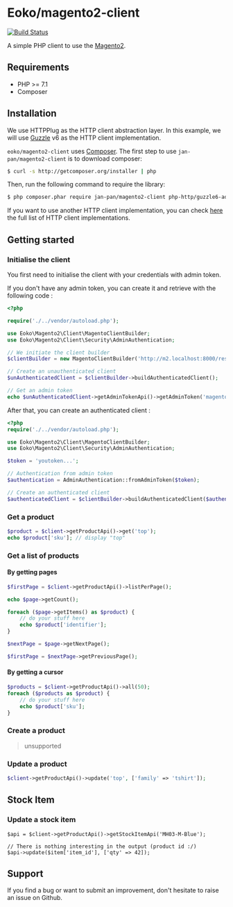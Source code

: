 # Eoko/magento2-client

[![Build Status](https://travis-ci.org/eoko/magento2-client.svg?branch=master)](https://travis-ci.org/eoko/magento2-client)

A simple PHP client to use the [Magento2](https://github.com/magento/magento2).

## Requirements

* PHP >= 7.1
* Composer

## Installation

We use HTTPPlug as the HTTP client abstraction layer.
In this example, we will use [Guzzle](https://github.com/guzzle/guzzle) v6 as the HTTP client implementation.

`eoko/magento2-client` uses [Composer](http://getcomposer.org).
The first step to use `jan-pan/magento2-client` is to download composer:

```bash
$ curl -s http://getcomposer.org/installer | php
```

Then, run the following command to require the library:
```bash
$ php composer.phar require jan-pan/magento2-client php-http/guzzle6-adapter
```

If you want to use another HTTP client implementation, you can check [here](https://packagist.org/providers/php-http/client-implementation) the full list of HTTP client implementations.

## Getting started

### Initialise the client
You first need to initialise the client with your credentials with admin token.

If you don't have any admin token, you can create it and retrieve with the following code :

 ```php
<?php

require('./../vendor/autoload.php');

use Eoko\Magento2\Client\MagentoClientBuilder;
use Eoko\Magento2\Client\Security\AdminAuthentication;

// We initiate the client builder
$clientBuilder = new MagentoClientBuilder('http://m2.localhost:8000/rest/default');

// Create an unauthenticated client
$unAuthenticatedClient = $clientBuilder->buildAuthenticatedClient();

 // Get an admin token
echo $unAuthenticatedClient->getAdminTokenApi()->getAdminToken('magento2', 'magento2');
 ```

After that, you can create an authenticated client :

```php
<?php
require('./../vendor/autoload.php');

use Eoko\Magento2\Client\MagentoClientBuilder;
use Eoko\Magento2\Client\Security\AdminAuthentication;

$token = 'youtoken...';

// Authentication from admin token
$authentication = AdminAuthentication::fromAdminToken($token);

// Create an authenticated client
$authenticatedClient = $clientBuilder->buildAuthenticatedClient($authentication);

```

### Get a product

```php
$product = $client->getProductApi()->get('top');
echo $product['sku']; // display "top"
```

### Get a list of products

#### By getting pages

```php
$firstPage = $client->getProductApi()->listPerPage();

echo $page->getCount();

foreach ($page->getItems() as $product) {
    // do your stuff here
    echo $product['identifier'];
}

$nextPage = $page->getNextPage();

$firstPage = $nextPage->getPreviousPage();
```

#### By getting a cursor

```php
$products = $client->getProductApi()->all(50);
foreach ($products as $product) {
    // do your stuff here
    echo $product['sku'];
}
```

### Create a product

> unsupported

### Update a product

```php
$client->getProductApi()->update('top', ['family' => 'tshirt']);
```

## Stock Item

### Update a stock item

```
$api = $client->getProductApi()->getStockItemApi('MH03-M-Blue');

// There is nothing interesting in the output (product id :/)
$api->update($item['item_id'], ['qty' => 42]);
```
## Support

If you find a bug or want to submit an improvement, don't hesitate to raise an issue on Github.

